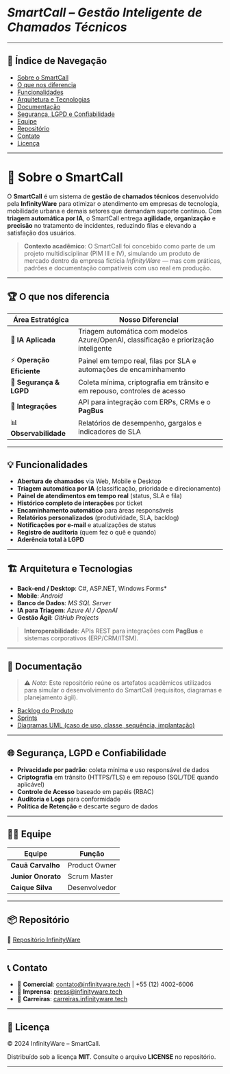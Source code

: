# *SmartCall – Gestão Inteligente de Chamados Técnicos*
---
## 📑 Índice de Navegação
- [Sobre o SmartCall](#-sobre-o-smartcall)
- [O que nos diferencia](#-o-que-nos-diferencia)
- [Funcionalidades](#-funcionalidades)
- [Arquitetura e Tecnologias](#-arquitetura-e-tecnologias)
- [Documentação](#-documentação)
- [Segurança, LGPD e Confiabilidade](#-segurança-lgpd-e-confiabilidade)
- [Equipe](#-equipe)
- [Repositório](#-repositório)
- [Contato](#-contato)
- [Licença](#-licença)

---

# 📌 Sobre o SmartCall

O **SmartCall** é um sistema de **gestão de chamados técnicos** desenvolvido pela **InfinityWare** para otimizar o atendimento em empresas de tecnologia, mobilidade urbana e demais setores que demandam suporte contínuo. Com **triagem automática por IA**, o SmartCall entrega **agilidade**, **organização** e **precisão** no tratamento de incidentes, reduzindo filas e elevando a satisfação dos usuários.

> **Contexto acadêmico**: O SmartCall foi concebido como parte de um projeto multidisciplinar (PIM III e IV), simulando um produto de mercado dentro da empresa fictícia *InfinityWare* — mas com práticas, padrões e documentação compatíveis com uso real em produção.

---

## 🏆 O que nos diferencia

| Área Estratégica | Nosso Diferencial |
|------------------|-------------------|
| 🤖 **IA Aplicada** | Triagem automática com modelos Azure/OpenAI, classificação e priorização inteligente |
| ⚡ **Operação Eficiente** | Painel em tempo real, filas por SLA e automações de encaminhamento |
| 🔐 **Segurança & LGPD** | Coleta mínima, criptografia em trânsito e em repouso, controles de acesso |
| 🔌 **Integrações** | API para integração com ERPs, CRMs e o **PagBus** |
| 📊 **Observabilidade** | Relatórios de desempenho, gargalos e indicadores de SLA |

---

## 💡 Funcionalidades

- **Abertura de chamados** via Web, Mobile e Desktop
- **Triagem automática por IA** (classificação, prioridade e direcionamento)
- **Painel de atendimentos em tempo real** (status, SLA e fila)
- **Histórico completo de interações** por ticket
- **Encaminhamento automático** para áreas responsáveis
- **Relatórios personalizados** (produtividade, SLA, backlog)
- **Notificações por e-mail** e atualizações de status
- **Registro de auditoria** (quem fez o quê e quando)
- **Aderência total à LGPD**

---

## 🏗 Arquitetura e Tecnologias

- **Back-end / Desktop**: C#, ASP.NET, Windows Forms*
- **Mobile**: *Android*
- **Banco de Dados**: *MS SQL Server*
- **IA para Triagem**: *Azure AI / OpenAI*
- **Gestão Ágil**: *GitHub Projects*

> **Interoperabilidade**: APIs REST para integrações com **PagBus** e sistemas corporativos (ERP/CRM/ITSM).

---

## 📂 Documentação

> ⚠️ *Nota:* Este repositório reúne os artefatos acadêmicos utilizados para simular o desenvolvimento do SmartCall (requisitos, diagramas e planejamento ágil).

-  [Backlog do Produto](https://github.com/4-SEMESTRE/Smartcall/blob/main/Backlog.md)
-  [Sprints](https://github.com/4-SEMESTRE/Smartcall/blob/main/Sprints.md)
-  [Diagramas UML (caso de uso, classe, sequência, implantação)](https://github.com/4-SEMESTRE/Smartcall/tree/main/Diagramas)

---

## 🌐 Segurança, LGPD e Confiabilidade

- **Privacidade por padrão**: coleta mínima e uso responsável de dados
- **Criptografia** em trânsito (HTTPS/TLS) e em repouso (SQL/TDE quando aplicável)
- **Controle de Acesso** baseado em papéis (RBAC)
- **Auditoria e Logs** para conformidade
- **Política de Retenção** e descarte seguro de dados

---

## 👨‍💻 Equipe

| Equipe      | Função |
|-----------------------|-------------------|
| **Cauã Carvalho** | Product Owner |
| **Junior Onorato** | Scrum Master |
| **Caique Silva** | Desenvolvedor  |

---

## 📦 Repositório

🔗 [Repositório InfinityWare](https://github.com/4-SEMESTRE) 

---

## 📞 Contato
- 📩 **Comercial**: contato@infinityware.tech | +55 (12) 4002-6006
- 📰 **Imprensa**: press@infinityware.tech
- 💼 **Carreiras**: [carreiras.infinityware.tech](https://carreiras.infinityware.tech)

---

## 📜 Licença
© 2024 InfinityWare – SmartCall.

Distribuído sob a licença **MIT**. Consulte o arquivo **LICENSE** no repositório.

---
